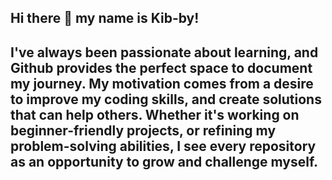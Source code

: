 ## Hi there 👋 my name is Kib-by!

## I've always been passionate about learning, and Github provides the perfect space to document my journey. My motivation comes from a desire to improve my coding skills, and create solutions that can help others. Whether it's working on beginner-friendly projects, or refining my problem-solving abilities, I see every repository as an opportunity to grow and challenge myself.
<!--
**Kib-by/Kib-by** is a ✨ _special_ ✨ repository because its `README.md` (this file) appears on your GitHub profile.

Here are some ideas to get you started:

- 🔭 I’m currently working on the Bowtiedcyber Bootcamp Express
- 🌱 I’m currently learning ...
- 👯 I’m looking to collaborate on ...
- 🤔 I’m looking for help with ...
- 💬 Ask me about ...
- 📫 How to reach me: ...
- 😄 Pronouns: ...
- ⚡ Fun fact: ...
-->

